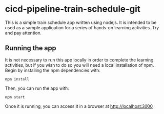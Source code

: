 # cicd-pipeline-train-schedule-git

This is a simple train schedule app written using nodejs. It is intended to be used as a sample application for a series of hands-on learning activities. Try and pay attention.

## Running the app

It is not necessary to run this app locally in order to complete the learning activities, but if you wish to do so you will need a local installation of npm. Begin by installing the npm dependencies with:

    npm install

Then, you can run the app with:

    npm start

Once it is running, you can access it in a browser at [http://localhost:3000](http://localhost:3000)